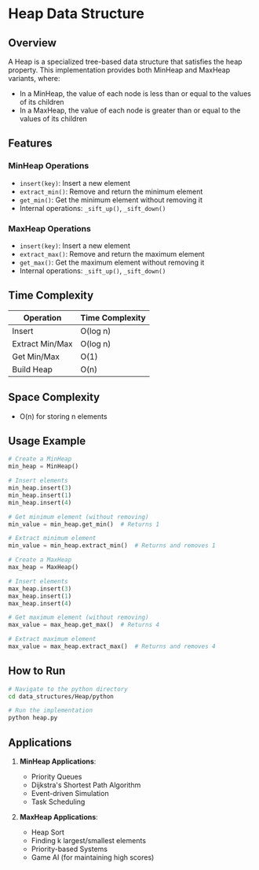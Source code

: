 # Heap Data Structure

## Overview
A Heap is a specialized tree-based data structure that satisfies the heap property. This implementation provides both MinHeap and MaxHeap variants, where:
- In a MinHeap, the value of each node is less than or equal to the values of its children
- In a MaxHeap, the value of each node is greater than or equal to the values of its children

## Features

### MinHeap Operations
- `insert(key)`: Insert a new element
- `extract_min()`: Remove and return the minimum element
- `get_min()`: Get the minimum element without removing it
- Internal operations: `_sift_up()`, `_sift_down()`

### MaxHeap Operations
- `insert(key)`: Insert a new element
- `extract_max()`: Remove and return the maximum element
- `get_max()`: Get the maximum element without removing it
- Internal operations: `_sift_up()`, `_sift_down()`

## Time Complexity

| Operation     | Time Complexity |
|---------------|----------------|
| Insert        | O(log n)      |
| Extract Min/Max| O(log n)      |
| Get Min/Max   | O(1)          |
| Build Heap    | O(n)          |

## Space Complexity
- O(n) for storing n elements

## Usage Example

```python
# Create a MinHeap
min_heap = MinHeap()

# Insert elements
min_heap.insert(3)
min_heap.insert(1)
min_heap.insert(4)

# Get minimum element (without removing)
min_value = min_heap.get_min()  # Returns 1

# Extract minimum element
min_value = min_heap.extract_min()  # Returns and removes 1

# Create a MaxHeap
max_heap = MaxHeap()

# Insert elements
max_heap.insert(3)
max_heap.insert(1)
max_heap.insert(4)

# Get maximum element (without removing)
max_value = max_heap.get_max()  # Returns 4

# Extract maximum element
max_value = max_heap.extract_max()  # Returns and removes 4
```

## How to Run

```bash
# Navigate to the python directory
cd data_structures/Heap/python

# Run the implementation
python heap.py
```

## Applications

1. **MinHeap Applications**:
   - Priority Queues
   - Dijkstra's Shortest Path Algorithm
   - Event-driven Simulation
   - Task Scheduling

2. **MaxHeap Applications**:
   - Heap Sort
   - Finding k largest/smallest elements
   - Priority-based Systems
   - Game AI (for maintaining high scores)